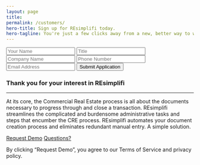 ```yaml
---
layout: page
title:
permalink: /customers/
hero-title: Sign up for REsimplifi today.
hero-tagline: You're just a few clicks away from a new, better way to work.
---
```


<section>
  <!-- <article class="form">
    <h1>Sign up</h1><hr>
    <form action="">
      <input type="text" name="contact-name" id="" placeholder="Your Name">
      <input type="text" name="contact-title" id="" placeholder="Title">
      <input type="text" name="company-name" id="" placeholder="Company Name">
      <input type="text" name="contact-phone" id="" placeholder="Phone Number">
      <input type="text" name="contact-email" id="" placeholder="Email Address">
      <a href="" class="button big-button light-button">Submit Application</a>
    </form>
  </article> -->

  <article class="form">
    <form action="https://getsimpleform.com/messages?form_api_token=7f4510769ba69eb6a2c7eb5ae3f27383" method="post">
      <!-- the redirect_to is optional, the form will redirect to the referrer on submission -->
      <input type='hidden' name='redirect_to' value='<the complete return url e.g. http://fooey.com/thank-you.html>' />
      <!-- all your input fields here.... -->
      <input type="text" name="contact-name" id="" placeholder="Your Name">
      <input type="text" name="contact-title" id="" placeholder="Title">
      <input type="text" name="company-name" id="" placeholder="Company Name">
      <input type="text" name="contact-phone" id="" placeholder="Phone Number">
      <input type="text" name="contact-email" id="" placeholder="Email Address">
      <input type='submit' value='Submit Application' />
    </form>
  </article>

  <article>
    <h1>Thank you for your interest in REsimplifi</h1><hr>
    <p>At its core, the Commercial Real Estate process is all about the documents necessary to progress through and close a transaction. REsimplifi streamlines the complicated and burdensome administrative tasks and steps that encumber the CRE process. REsimplifi automates your document creation process and eliminates redundant manual entry. A simple solution.</p>
    <a href="" class="button">Request Demo</a>
    <a href="" class="button">Questions?</a>
    <p>By clicking “Request Demo”, you agree to our Terms of Service and privacy policy.</p>
  </article>
</section>
